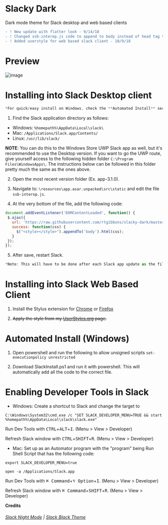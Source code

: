 # Slacky Dark
Dark mode theme for Slack desktop and web based clients
```diff
- ! New update with flatter look - 9/14/18
- ! Changed ssb-interop.js code to append to body instead of head tag to overwrite custom theme settings - 9/17/18
- ! Added userstyle for web based slack client - 10/9/18
```

# Preview
![image](https://user-images.githubusercontent.com/6263626/45646513-cc3e1100-ba80-11e8-817c-368b6525f7df.PNG)

# Installing into Slack Desktop client
```javascript
*For quick/easy install on Windows, check the **Automated Install** section at the bottom.
```

1. Find the Slack application directory as follows:
* Windows: `%homepath%\AppData\Local\slack\`
* Mac: `/Applications/Slack.app/Contents/`
* Linux: `/usr/lib/slack/`

**NOTE**: You can do this to the Windows Store UWP Slack app as well, but it's recommended to use the Desktop version. If you want to go the UWP route, give yourself access to the following hidden folder `C:\Program Files\WindowsApps\`. The instructions below can be followed in this folder pretty much the same as the ones above.

2. Open the most recent version folder (Ex. app-3.1.0).

3. Navigate to: `\resources\app.asar.unpacked\src\static` and edit the file `ssb-interop.js`.

4. At the very bottom of the file, add the following code:

```javascript
document.addEventListener('DOMContentLoaded', function() {
 $.ajax({
   url: 'https://raw.githubusercontent.com/rtgibbons/slacky-dark/master/dark.css',
   success: function(css) {
     $("<style></style>").appendTo('body').html(css);
   }
 });
});
```
5. After save, restart Slack.

```javascript
*Note: This will have to be done after each Slack app update as the file is overwritten.*
```

# Installing into Slack Web Based Client

1. Install the Stylus extension for [Chrome](https://chrome.google.com/webstore/detail/stylus/clngdbkpkpeebahjckkjfobafhncgmne?hl=en) or [Firefox](https://addons.mozilla.org/en-US/firefox/addon/styl-us/)

2. ~~Apply the style from my [UserStyles.org](https://userstyles.org/styles/164675/slacky-dark) page.~~

# Automated Install (Windows)

1. Open powershell and run the following to allow unsigned scripts ```set-executionpolicy unrestricted```

2. Download SlackInstall.ps1 and run it with powershell. This will automatically add all the code to the correct file.

# Enabling Developer Tools in Slack

* Windows: Create a shortcut to Slack and change the target to 

`C:\Windows\System32\cmd.exe /c "SET SLACK_DEVELOPER_MENU=TRUE && start %homepath%\AppData\Local\slack\slack.exe"`

Run Dev Tools with <kbd>CTRL</kbd>+<kbd>ALT</kbd>+<kbd>I</kbd>. (Menu > View > Developer) 

Refresh Slack window with <kbd>CTRL</kbd>+<kbd>SHIFT</kbd>+<kbd>R</kbd>. (Menu > View > Developer)

* Mac: Set up as an Automator program with the "program" being Run Shell Script that has the following code:

```
export SLACK_DEVELOPER_MENU=true

open -a /Applications/Slack.app
```

Run Dev Tools with <kbd>⌘ Command</kbd>+<kbd>⌥ Option</kbd>+<kbd>I</kbd>.  (Menu > View > Developer) 

Refresh Slack window with <kbd>⌘ Command</kbd>+<kbd>SHIFT</kbd>+<kbd>R</kbd>.  (Menu > View > Developer) 

**Credits**
###### [Slack Night Mode](https://github.com/laCour/slack-night-mode) | [Slack Black Theme](https://github.com/widget-/slack-black-theme)
